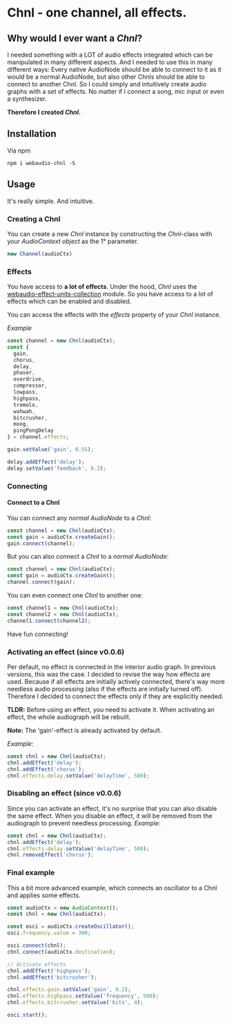 # Chnl - one channel, all effects.

## Why would I ever want a _Chnl_?

I needed something with a LOT of audio effects integrated which can be manipulated in many different aspects. And I needed to use this in many different ways: Every native AudioNode should be able to connect to it as it would be a normal AudioNode, but also other Chnls should be able to connect to another Chnl.
So I could simply and intuitively create audio graphs with a set of effects.
No matter if I connect a song, mic input or even a synthesizer.

__Therefore I created _Chnl_.__

## Installation
Via npm
```
npm i webaudio-chnl -S
```


## Usage
It's really simple. And intuitive.
### Creating a __Chnl__
You can create a new _Chnl_ instance by constructing the _Chnl_-class with your _AudioContext object_ as the 1° parameter.
```javascript
new Channel(audioCtx)
```

### Effects
You have access to __a lot of effects__.
Under the hood, _Chnl_ uses the [webaudio-effect-units-collection](../webaudio-effect-units-collection/README.md) module. So you have access to a lot of effects which can be enabled and disabled.

You can access the effects with the _effects_ property of your _Chnl_ instance.


_Example_
```javascript
const channel = new Chnl(audioCtx);
const {
  gain,
  chorus,
  delay,
  phaser,
  overdrive,
  compressor,
  lowpass,
  highpass,
  tremolo,
  wahwah,
  bitcrusher,
  moog,
  pingPongDelay
} = channel.effects;

gain.setValue('gain', 0.55);

delay.addEffect('delay');
delay.setValue('feedback', 0.2);
```

### Connecting
#### Connect to a Chnl
You can connect any _normal AudioNode_ to a _Chnl_:
```javascript
const channel = new Chnl(audioCtx);
const gain = audioCtx.createGain();
gain.connect(channel);
```
But you can also connect a _Chnl_ to a _normal AudioNode_:
```javascript
const channel = new Chnl(audioCtx);
const gain = audioCtx.createGain();
channel.connect(gain);
```
You can even connect one _Chnl_ to another one:
```javascript
const channel1 = new Chnl(audioCtx);
const channel2 = new Chnl(audioCtx);
channel1.connect(channel2);
```
Have fun connecting!

### Activating an effect (since v0.0.6)
Per default, no effect is connected in the interior audio graph. In previous versions, this was the case. I decided to revise the way how effects are used. Because if all effects are initially actively connected, there's way more needless audio processing (also if the effects are initially turned off). Therefore I decided to connect the effects only if they are explicitly needed.

__TLDR:__ Before using an effect, you need to activate it. When activating an effect, the whole audiograph will be rebuilt.

__Note:__ The 'gain'-effect is already activated by default.

_Example_:
```javascript
const chnl = new Chnl(audioCtx);
chnl.addEffect('delay');
chnl.addEffect('chorus');
chnl.effects.delay.setValue('delayTime', 500);
```

### Disabling an effect (since v0.0.6)
Since you can activate an effect, it's no surprise that you can also disable the same effect. When you disable an effect, it will be removed from the audiograph to prevent needless processing.
_Example_:
```javascript
const chnl = new Chnl(audioCtx);
chnl.addEffect('delay');
chnl.effects.delay.setValue('delayTime', 500);
chnl.removeEffect('chorus');
```

### Final example
This a bit more advanced example, which connects an oscillator to a Chnl and applies some effects.
```javascript
const audioCtx = new AudioContext();
const chnl = new Chnl(audioCtx);

const osci = audioCtx.createOscillator();
osci.frequency.value = 300;

osci.connect(chnl);
chnl.connect(audioCtx.destination);

// Activate effects
chnl.addEffect('highpass');
chnl.addEffect('bitcrusher');

chnl.effects.gain.setValue('gain', 0.2);
chnl.effects.highpass.setValue('frequency', 500);
chnl.effects.bitcrusher.setValue('bits', 4);

osci.start();
```
